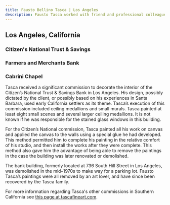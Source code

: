 ```yaml
---
title: Fausto Bellino Tasca | Los Angeles
description: Fausto Tasca worked with friend and professional colleague, Carlo Wostry, at Saint Andrew’s Church in Pasadena, California.
---
```

## Los Angeles, California

### Citizen's National Trust & Savings
### Farmers and Merchants Bank
### Cabrini Chapel

Tasca received a significant commission to decorate the interior of the Citizen’s National Trust & Savings Bank in Los Angeles. His design, possibly dictated by the client, or possibly based on his experiences in Santa Barbara, used early California settlers as its theme. Tasca’s execution of this commission included ceiling medallions and small murals. Tasca painted at least eight small scenes and several larger ceiling medallions. It is not known if he was responsible for the stained glass windows in this building.

For the Citizen’s National commission, Tasca painted all his work on canvas and applied the canvas to the walls using a special glue he had developed. This method permitted him to complete his painting in the relative comfort of his studio, and then install the works after they were complete. This method also gave him the advantage of being able to remove the paintings in the case the building was later renovated or demolished.

The bank building, formerly located at 736 South Hill Street in Los Angeles, was demolished in the mid&#8211;1970s to make way for a parking lot. Fausto Tasca’s paintings were all removed by an art lover, and have since been recovered by the Tasca family.

For more information regarding Tasca's other commissions in Southern California see <a href="http://www.tascafineart.com/https/sandra-tasca-r04psquarespacecom/config/pages" target="_blank">this page at tascafineart.com</a>.
